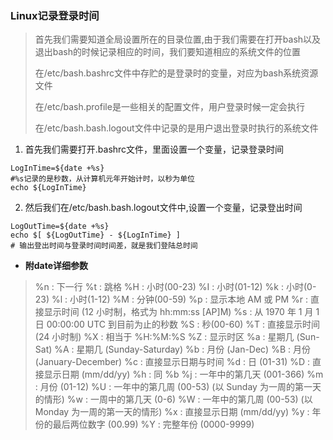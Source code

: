 ### Linux记录登录时间

> 首先我们需要知道全局设置所在的目录位置,由于我们需要在打开bash以及退出bash的时候记录相应的时间，我们要知道相应的系统文件的位置
>
> 在/etc/bash.bashrc文件中存贮的是登录时的变量，对应为bash系统资源文件
>
> 在/etc/bash.profile是一些相关的配置文件，用户登录时候一定会执行
>
> 在/etc/bash.bash.logout文件中记录的是用户退出登录时执行的系统文件

1. 首先我们需要打开.bashrc文件，里面设置一个变量，记录登录时间

``` shell
LogInTime=${date +%s}
#%s记录的是秒数，从计算机元年开始计时，以秒为单位
echo ${LogInTime}
```

2. 然后我们在/etc/bash.bash.logout文件中,设置一个变量，记录登出时间

``` shell
LogOutTime=${date +%s}
echo $[ ${LogOutTime} - ${LogInTime} ]
# 输出登出时间与登录时间时间差，就是我们登陆总时间
```



- **附date详细参数**

>  %n : 下一行
> %t : 跳格
> %H : 小时(00-23)
> %I : 小时(01-12)
> %k : 小时(0-23)
> %l : 小时(1-12)
> %M : 分钟(00-59)
> %p : 显示本地 AM 或 PM
> %r : 直接显示时间 (12 小时制，格式为 hh:mm:ss [AP]M)
> %s : 从 1970 年 1 月 1 日 00:00:00 UTC 到目前为止的秒数
> %S : 秒(00-60)
> %T : 直接显示时间 (24 小时制)
> %X : 相当于 %H:%M:%S
> %Z : 显示时区
> %a : 星期几 (Sun-Sat)
> %A : 星期几 (Sunday-Saturday)
> %b : 月份 (Jan-Dec)
> %B : 月份 (January-December)
> %c : 直接显示日期与时间
> %d : 日 (01-31)
> %D : 直接显示日期 (mm/dd/yy)
> %h : 同 %b
> %j : 一年中的第几天 (001-366)
> %m : 月份 (01-12)
> %U : 一年中的第几周 (00-53) (以 Sunday 为一周的第一天的情形)
> %w : 一周中的第几天 (0-6)
> %W : 一年中的第几周 (00-53) (以 Monday 为一周的第一天的情形)
> %x : 直接显示日期 (mm/dd/yy)
> %y : 年份的最后两位数字 (00.99)
> %Y : 完整年份 (0000-9999) 